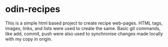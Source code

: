 # odin-recipes 
This is a simple html based project to create recipe web-pages.
HTML tags, images, links, and lists were used to create the same.
Basic git commands, like add, commit, push were also used to synchronise changes made locally with my copy in origin.